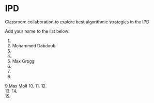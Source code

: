 # IPD
Classroom collaboration to explore best algorithmic strategies in the IPD

Add your name to the list below:

1.  
2. Mohammed Dabdoub
3. 
4. 
5. Max Grogg
6. 
7. 
8. 
9.Max Molt 
10. 
11. 
12.  
13. 
14.  
15. 
